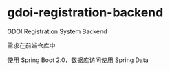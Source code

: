 # gdoi-registration-backend
GDOI Registration System Backend

需求在前端仓库中

使用 Spring Boot 2.0，数据库访问使用 Spring Data
